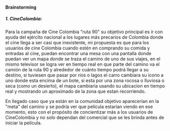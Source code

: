 #### Brainstorming
##### 1. CineColombia:
Para la campaña de Cine Colombia "ruta 90"  su objetivo principal es ir con ayuda del ejército nacional a los lugares más precarios de Colombia donde el cine llega a ser casi que inexistente, mi propuesta
es que para los usuarios de cine Colombia cuando estén en comprando su comida y entradas al cine, puedan encontrar una mesa con una pantalla donde puedan ver un mapa donde se traza el camino de uno de sus viajes, en el mismo
televisor se logra ver en tiempo real en que parte del camino va el camión de la ruta 90 y alrededor de cuánto tiempo podrá llegar a su destino, si tuviesen que pasar por ríos o lagos el carro cambiara su icono a uno donde
esta encima de un bote, si esta por una zona rocosa o lluviosa o seca (como un desierto), el mapa cambiaria usando su 
ubicacion en tiempo real y mostrando un aproximado de la zona que estan recorriendo.

En llegado caso que  ya están en la comunidad objetivo aparecerían en la "meta" del camino y se podría ver que película estarían viendo en ese momento, esto con el propósito de concientizar más a los usuarios de CineColombia y no solo dependan del comercial que se les brinda antes de iniciar la película.


